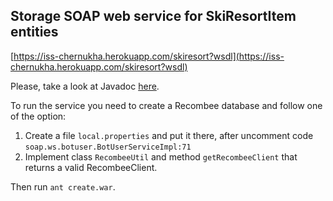 ## Storage SOAP web service for SkiResortItem entities

[https://iss-chernukha.herokuapp.com/skiresort?wsdl](https://iss-chernukha.herokuapp.com/skiresort?wsdl)

Please, take a look at Javadoc [here](https://merryhunter.github.io/trentinoskibot/).

To run the service you need to create a Recombee database and follow one of the option:  
1. Create a file `local.properties` and put it there, after uncomment code `soap.ws.botuser.BotUserServiceImpl:71`  
2. Implement class `RecombeeUtil` and method `getRecombeeClient` that returns a valid RecombeeClient.   

Then run `ant create.war`.

